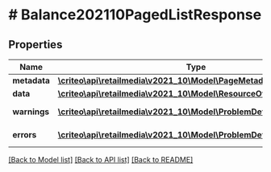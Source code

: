# # Balance202110PagedListResponse

## Properties

Name | Type | Description | Notes
------------ | ------------- | ------------- | -------------
**metadata** | [**\criteo\api\retailmedia\v2021_10\Model\PageMetadata**](PageMetadata.md) |  | [optional]
**data** | [**\criteo\api\retailmedia\v2021_10\Model\ResourceOfBalance202110[]**](ResourceOfBalance202110.md) |  | [optional]
**warnings** | [**\criteo\api\retailmedia\v2021_10\Model\ProblemDetails[]**](ProblemDetails.md) |  | [optional] [readonly]
**errors** | [**\criteo\api\retailmedia\v2021_10\Model\ProblemDetails[]**](ProblemDetails.md) |  | [optional] [readonly]

[[Back to Model list]](../../README.md#models) [[Back to API list]](../../README.md#endpoints) [[Back to README]](../../README.md)
